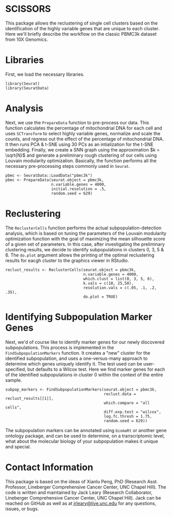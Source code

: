 # SCISSORS
This package allows the reclustering of single cell clusters based on the identification of the highly variable genes that are unique to each cluster. Here we'll briefly describe the workflow on the classic PBMC3k dataset from 10X Genomics. 

# Libraries
First, we load the necessary libraries.
```{r}
library(Seurat)
library(SeuratData)
```
# Analysis
Next, we use the `PrepareData` function to pre-process our data. This function calculates the percentage of mitochondrial DNA for each cell and uses `SCTransform` to select highly variable genes, normalize and scale the counts, and regress out the effect of the percentage of mitochondrial DNA. It then runs PCA & t-SNE using 30 PCs as an intialization for the t-SNE embedding. Finally, we create a SNN graph using the approximation $k = \sqrt{N}$ and generate a preliminary rough clustering of our cells using Louvain modularity optimization. Basically, the function performs all the necessary pre-processing steps commonly used in `Seurat`. 
```{r}
pbmc <- SeuratData::LoadData("pbmc3k")
pbmc <- PrepareData(seurat.object = pbmc3k, 
                    n.variable.genes = 4000, 
                    initial.resolution = .5, 
                    random.seed = 629)
```

# Reclustering
The `ReclusterCells` function performs the actual subpopulation-detection analysis, which is based on tuning the parameters of the Louvain modularity optimization function with the goal of maximizing the mean silhouette score of a given set of parameters. In this case, after investigating the preliminary clustering results, we decide to identify subpopulations in clusters 0, 3, 5 & 6. The `do.plot` argument allows the printing of the optimal reclustering results for eacgh cluster to the graphics viewer in RStudio. 
```{r}
reclust_results <- ReclusterCells(seurat.object = pbmc3k, 
                                  n.variable.genes = 4000, 
                                  which.clust = list(0, 3, 5, 6), 
                                  k.vals = c(10, 25,50), 
                                  resolution.vals = c(.05, .1, .2, .35), 
                                  do.plot = TRUE)
```

# Identifying Subpopulation Marker Genes
Next, we'd of course like to identify marker genes for our newly discovered subpopulations. This process is implemented in the `FindSubpopulationMarkers` function. It creates a "new" cluster for the identified subpopulation, and uses a one-versus-many approach to determine which genes uniquely identify it. The test used can be user-specified, but defaults to a Wilcox test. Here we find marker genes for each of the identified subpopulations in cluster 0 within the context of the entire sample.
```{r}
subpop_markers <- FindSubpopulationMarkers(seurat.object = pbmc3k, 
                                           reclust.data = reclust_results[[1]], 
                                           which.compare = "all cells", 
                                           diff.exp.test = "wilcox", 
                                           log.fc.thresh = 1.75, 
                                           random.seed = 629))
```

The subpopulation markers can be annotated using `biomaRt` or another gene ontology package, and can be used to determine, on a transcriptomic level, what about the molecular biology of your subpopulation makes it unique and special. 

# Contact Information
This package is based on the ideas of Xianlu Peng, PhD (Research Asst. Professor, Lineberger Comprehensive Cancer Center, UNC Chapel Hill). The code is written and maintained by Jack Leary (Research Collaborator, Lineberger Comprehensive Cancer Center, UNC Chapel Hill). Jack can be reached on GitHub as well as at jrleary@live.unc.edu for any questions, issues, or bugs. 
